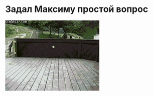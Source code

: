 # Задал Максиму простой вопрос

![Задал Максиму простой вопрос](../images/c4d197f67b21d0c42b17a94e5f4b8934.gif)